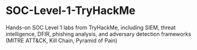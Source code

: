 # SOC-Level-1-TryHackMe
Hands-on SOC Level 1 labs from TryHackMe, including SIEM, threat intelligence, DFIR, phishing analysis, and adversary detection frameworks (MITRE ATT&amp;CK, Kill Chain, Pyramid of Pain)
